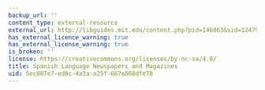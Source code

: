 ```yaml
---
backup_url: ''
content_type: external-resource
external_url: http://libguides.mit.edu/content.php?pid=146063&sid=1247903
has_external_licence_warning: true
has_external_license_warning: true
is_broken: ''
license: https://creativecommons.org/licenses/by-nc-sa/4.0/
title: Spanish Language Newspapers and Magazines
uid: 5ec007e7-ed8c-4a3a-a25f-667a868dfe78
---
```

